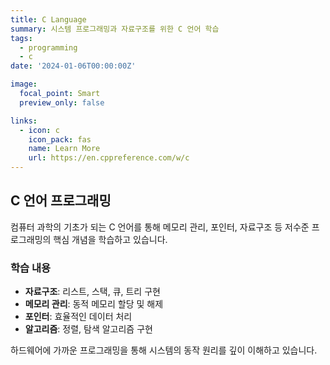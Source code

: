 ```yaml
---
title: C Language
summary: 시스템 프로그래밍과 자료구조를 위한 C 언어 학습
tags:
  - programming
  - c
date: '2024-01-06T00:00:00Z'

image:
  focal_point: Smart
  preview_only: false

links:
  - icon: c
    icon_pack: fas
    name: Learn More
    url: https://en.cppreference.com/w/c
---
```


## C 언어 프로그래밍

컴퓨터 과학의 기초가 되는 C 언어를 통해 메모리 관리, 포인터, 자료구조 등 저수준 프로그래밍의 핵심 개념을 학습하고 있습니다.

### 학습 내용
- **자료구조**: 리스트, 스택, 큐, 트리 구현
- **메모리 관리**: 동적 메모리 할당 및 해제
- **포인터**: 효율적인 데이터 처리
- **알고리즘**: 정렬, 탐색 알고리즘 구현

하드웨어에 가까운 프로그래밍을 통해 시스템의 동작 원리를 깊이 이해하고 있습니다.